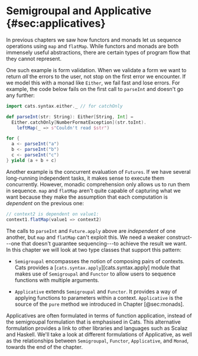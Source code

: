 # Semigroupal and Applicative {#sec:applicatives}

In previous chapters we saw
how functors and monads let us
sequence operations using `map` and `flatMap`.
While functors and monads are
both immensely useful abstractions,
there are certain types of program flow
that they cannot represent.

One such example is form validation.
When we validate a form we want to
return *all* the errors to the user,
not stop on the first error we encounter.
If we model this with a monad like `Either`,
we fail fast and lose errors.
For example, the code below
fails on the first call to `parseInt`
and doesn't go any further:

```scala mdoc:silent
import cats.syntax.either._ // for catchOnly

def parseInt(str: String): Either[String, Int] =
  Either.catchOnly[NumberFormatException](str.toInt).
    leftMap(_ => s"Couldn't read $str")
```

```scala mdoc
for {
  a <- parseInt("a")
  b <- parseInt("b")
  c <- parseInt("c")
} yield (a + b + c)
```

Another example is the concurrent evaluation of `Futures`.
If we have several long-running independent tasks,
it makes sense to execute them concurrently.
However, monadic comprehension
only allows us to run them in sequence.
`map` and `flatMap` aren't quite capable
of capturing what we want because
they make the assumption that each computation
is *dependent* on the previous one:

```scala
// context2 is dependent on value1:
context1.flatMap(value1 => context2)
```

The calls to `parseInt` and `Future.apply` above
are *independent* of one another,
but `map` and `flatMap` can't exploit this.
We need a weaker construct---one
that doesn't guarantee sequencing---to
achieve the result we want.
In this chapter we will look at two type classes
that support this pattern:

  - `Semigroupal` encompasses
    the notion of composing pairs of contexts.
    Cats provides a [`cats.syntax.apply`][cats.syntax.apply] module
    that makes use of `Semigroupal` and `Functor`
    to allow users to sequence functions with multiple arguments.

  - `Applicative` extends `Semigroupal` and `Functor`.
    It provides a way of applying functions to parameters within a context.
    `Applicative` is the source of the `pure` method
    we introduced in Chapter [@sec:monads].

Applicatives are often formulated in terms of function application,
instead of the semigroupal formulation that is emphasised in Cats.
This alternative formulation provides a link
to other libraries and languages such as Scalaz and Haskell.
We'll take a look at different formulations of Applicative,
as well as the relationships between
`Semigroupal`, `Functor`, `Applicative`, and `Monad`,
towards the end of the chapter.

